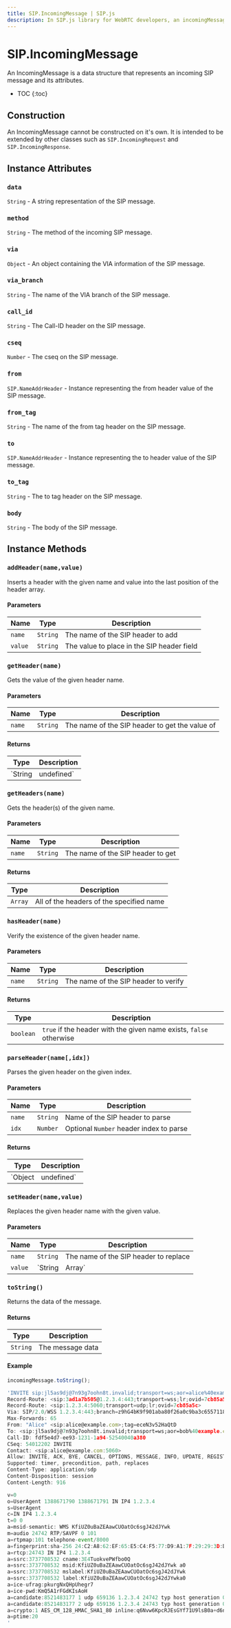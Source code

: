 ```yaml
---
title: SIP.IncomingMessage | SIP.js
description: In SIP.js library for WebRTC developers, an incomingMessage is a data structure that represents an incoming SIP message and its attributes.
---
```


# SIP.IncomingMessage

An IncomingMessage is a data structure that represents an incoming SIP message and its attributes.

* TOC
{:toc}

## Construction

An IncomingMessage cannot be constructed on it's own. It is intended to be extended by other classes such as `SIP.IncomingRequest` and `SIP.IncomingResponse`.

## Instance Attributes

### `data`

`String` - A string representation of the SIP message.

### `method`

`String` - The method of the incoming SIP message.

### `via`

`Object` - An object containing the VIA information of the SIP message.

### `via_branch`

`String` - The name of the VIA branch of the SIP message.

### `call_id`

`String` - The Call-ID header on the SIP message.

### `cseq`

`Number` - The cseq on the SIP message.

### `from`

`SIP.NameAddrHeader` - Instance representing the from header value of the SIP message.

### `from_tag`

`String` - The name of the from tag header on the SIP message.

### `to`

`SIP.NameAddrHeader` - Instance representing the to header value of the SIP message.

### `to_tag`

`String` - The to tag header on the SIP message.

### `body`

`String` - The body of the SIP message.

## Instance Methods

### `addHeader(name,value)`

Inserts a header with the given name and value into the last position of the header array.

#### Parameters

Name | Type | Description
-----|------|-------------
`name`|`String`|The name of the SIP header to add
`value`|`String`|The value to place in the SIP header field

### `getHeader(name)`

Gets the value of the given header name.

#### Parameters

Name | Type | Description
-----|------|-------------
`name`|`String`|The name of the SIP header to get the value of

#### Returns

Type    | Description
--------|----------------
`String | undefined`| Returns the specified header, undefined if header doesn't exist 

### `getHeaders(name)`

Gets the header(s) of the given name.

#### Parameters

Name | Type | Description
-----|------|-------------
`name`|`String`|The name of the SIP header to get

#### Returns

Type    | Description
--------|----------------
`Array`| All of the headers of the specified name

### `hasHeader(name)`

Verify the existence of the given header name.

#### Parameters

Name | Type | Description 
-----|------|-------------
`name`|`String`|The name of the SIP header to verify

#### Returns

Type | Description
-----|-------------
`boolean`| `true` if the header with the given name exists, `false` otherwise

### `parseHeader(name[,idx])`

Parses the given header on the given index.

#### Parameters

Name | Type | Description 
-----|------|-------------
`name`|`String`|Name of the SIP header to parse
`idx`|`Number`|Optional `Number` header index to parse

#### Returns

Type     | Description
---------|-------------
`Object | undefined`| The parsed header object or undefined if there is a parsing error or the header is not present.

### `setHeader(name,value)`

Replaces the given header name with the given value.

#### Parameters

Name | Type | Description
-----|------|-------------
`name`|`String`|The name of the SIP header to replace
`value`|`String|Array`|The value to place in the SIP header field

### `toString()`

Returns the data of the message.

#### Returns

Type     | Description
---------|-------------
`String`| The message data

#### Example

~~~ javascript
incomingMessage.toString();

'INVITE sip:jl5as9dj@7n93g7oohn8t.invalid;transport=ws;aor=alice%40example.com SIP/2.0
Record-Route: <sip:3ad1a7b505@1.2.3.4:443;transport=wss;lr;ovid=7cb85a5c>
Record-Route: <sip:1.2.3.4:5060;transport=udp;lr;ovid=7cb85a5c>
Via: SIP/2.0/WSS 1.2.3.4:443;branch=z9hG4bK9f901aba80f26a0c9ba3c655711867914bf4c53e;rport
Max-Forwards: 65
From: "Alice" <sip:alice@example.com>;tag=eceN3v52HaQtD
To: <sip:jl5as9dj@7n93g7oohn8t.invalid;transport=ws;aor=bob%40example.com>
Call-ID: fdf5e4d7-ee93-1231-1a94-52540040a380
CSeq: 54012202 INVITE
Contact: <sip:alice@example.com:5060>
Allow: INVITE, ACK, BYE, CANCEL, OPTIONS, MESSAGE, INFO, UPDATE, REGISTER, REFER, NOTIFY
Supported: timer, precondition, path, replaces
Content-Type: application/sdp
Content-Disposition: session
Content-Length: 916

v=0
o=UserAgent 1388671790 1388671791 IN IP4 1.2.3.4
s=UserAgent
c=IN IP4 1.2.3.4
t=0 0
a=msid-semantic: WMS KfiUZ0uBaZEAawCUOatOc6sgJ42dJYwk
m=audio 24742 RTP/SAVPF 0 101
a=rtpmap:101 telephone-event/8000
a=fingerprint:sha-256 24:C2:A8:62:EF:65:E5:C4:F5:77:D9:A1:7F:29:29:3D:D1:53:84:B5:0F:DB:1D:D2:F7:8E:62:7D:10:91:0A:11
a=rtcp:24743 IN IP4 1.2.3.4
a=ssrc:3737708532 cname:3E4TuokvePWfbo0Q
a=ssrc:3737708532 msid:KfiUZ0uBaZEAawCUOatOc6sgJ42dJYwk a0
a=ssrc:3737708532 mslabel:KfiUZ0uBaZEAawCUOatOc6sgJ42dJYwk
a=ssrc:3737708532 label:KfiUZ0uBaZEAawCUOatOc6sgJ42dJYwka0
a=ice-ufrag:pkurgNxQHpUhegr7
a=ice-pwd:KmQ5A1rFGdKIsAoH
a=candidate:8521483177 1 udp 659136 1.2.3.4 24742 typ host generation 0
a=candidate:8521483177 2 udp 659136 1.2.3.4 24743 typ host generation 0
a=crypto:1 AES_CM_128_HMAC_SHA1_80 inline:q6Nvw6KpcRJEsGYf71U9lsB0a+d6nq/ZtC068SHF
a=ptime:20
'
~~~

